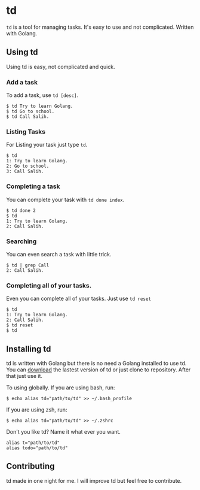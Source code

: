 # td

`td` is a tool for managing tasks. It's easy to use and not complicated. Written with Golang.

## Using td

Using td is easy, not complicated and quick.

### Add a task

To add a task, use `td [desc]`.

```
$ td Try to learn Golang.
$ td Go to school.
$ td Call Salih.
```

### Listing Tasks

For Listing your task just type `td`.

```
$ td
1: Try to learn Golang.
2: Go to school.
3: Call Salih.
```

### Completing a task

You can complete your task with `td done index`.

```
$ td done 2
$ td
1: Try to learn Golang.
2: Call Salih.
```

### Searching

You can even search a task with little trick.

```
$ td | grep Call
2: Call Salih.
```

### Completing all of your tasks.

Even you can complete all of your tasks. Just use `td reset`
```
$ td
1: Try to learn Golang.
2: Call Salih.
$ td reset
$ td

```

## Installing td

td is written with Golang but there is no need a Golang installed to use td. You can [download](http://) the lastest version of td or just clone to repository. After that just use it.

To using globally.
If you are using bash, run:
```
$ echo alias td="path/to/td" >> ~/.bash_profile
```

If you are using zsh, run:
```
$ echo alias td="path/to/td" >> ~/.zshrc
```

Don't you like td? Name it what ever you want.
```
alias t="path/to/td"
alias todo="path/to/td"
```

## Contributing

td made in one night for me. I will improve td but feel free to contribute.




